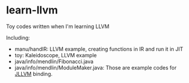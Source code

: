 learn-llvm
==========

Toy codes written when I'm learning LLVM

Including:
  + manu/handIR: LLVM example, creating functions in IR and run it in JIT
  + toy: Kaleidoscope, LLVM example
  + java/info/mendlin/Fibonacci.java
  + java/info/mendlin/ModuleMaker.java: Those are example codes for [JLLVM](http://code.google.com/p/jllvm/) binding. 

